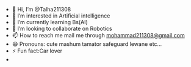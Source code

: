 - 👋 Hi, I’m @Talha211308
- 👀 I’m interested in Artificial intelligence
- 🌱 I’m currently learning Bs(AI)
- 💞️ I’m looking to collaborate on Robotics
- 📫 How to reach me mail me through mohammad211308@gmail.com
- 😄 Pronouns: cute mashum tamator safeguard lewane etc...
- ⚡ Fun fact:Car lover
- 

<!---
Talha211308/Talha211308 is a ✨ special ✨ repository because its `README.md` (this file) appears on your GitHub profile.
You can click the Preview link to take a look at your changes.
--->
